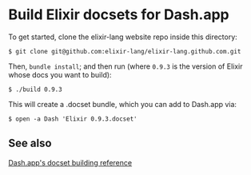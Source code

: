 # Build Elixir docsets for Dash.app

To get started, clone the elixir-lang website repo inside this directory:

    $ git clone git@github.com:elixir-lang/elixir-lang.github.com.git

Then, `bundle install`; and then run (where `0.9.3` is the version of
Elixir whose docs you want to build):

    $ ./build 0.9.3

This will create a .docset bundle, which you can add to Dash.app via:

    $ open -a Dash 'Elixir 0.9.3.docset'


## See also

[Dash.app's docset building reference](http://kapeli.com/docsets)
